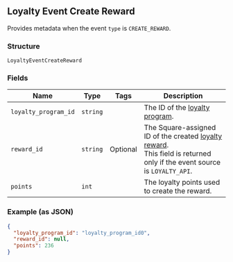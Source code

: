 ## Loyalty Event Create Reward

Provides metadata when the event `type` is `CREATE_REWARD`.

### Structure

`LoyaltyEventCreateReward`

### Fields

| Name | Type | Tags | Description |
|  --- | --- | --- | --- |
| `loyalty_program_id` | `string` |  | The ID of the [loyalty program](#type-LoyaltyProgram). |
| `reward_id` | `string` | Optional | The Square-assigned ID of the created [loyalty reward](#type-LoyaltyReward).<br>This field is returned only if the event source is `LOYALTY_API`. |
| `points` | `int` |  | The loyalty points used to create the reward. |

### Example (as JSON)

```json
{
  "loyalty_program_id": "loyalty_program_id0",
  "reward_id": null,
  "points": 236
}
```

